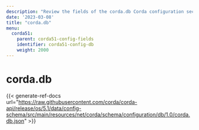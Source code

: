 ```yaml
---
description: "Review the fields of the corda.db Corda configuration section."
date: '2023-03-08'
title: "corda.db"
menu:
  corda51:
    parent: corda51-config-fields
    identifier: corda51-config-db
    weight: 2000
---
```

# corda.db

{{< generate-ref-docs url="https://raw.githubusercontent.com/corda/corda-api/release/os/5.1/data/config-schema/src/main/resources/net/corda/schema/configuration/db/1.0/corda.db.json" >}}

